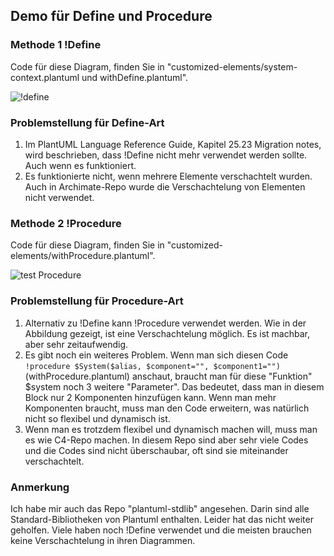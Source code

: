 ## Demo für Define und Procedure
### Methode 1 !Define
Code für diese Diagram, finden Sie in "customized-elements/system-context.plantuml und withDefine.plantuml".

![!define](https://www.plantuml.com/plantuml/svg/lLRVRzem47xtN-6bao0ee9N72L1HH_SqhIhTCtAJIshLiIFRZD2k__lE8Ga9FwQjrU87v9pllk-pp_ZkobYcxJeLz4C4CPT0Y7dYCcEQfLH3Q9bC1D0NGd7SA6cNTelVKkcK2V9AI6yX80LfWPG0TBar5j8-h9ZWp0GKLe8zWF0RSDvWK5e70uzE9hkGsOmoGyiuUX77yJWCQzX5Ra5B9bPlmAzYwTyGxNnMor1bKB4SWEzSQE7Y61fez48Wo2XYvX6Y6lDQfPcIU4p_9BkEQWkk5PFU7GXckPBcaMUcPaFhweTnuerQwn3c5IFcEW4xRmbmauWx4OWpzJoVjiAQgsq4-XabhWtCPYLIY_yBiomMQjE5YAZaEgtahfXseKCNJATLVCz0Czk93BMZEgrZaKEuxaO7xAZEt0_8XDfsSZiAfZDPsSXEChAHf_c_CSbZCBOB4Md9jLVIalB_9PmwWAyWyR8A_bmyOwZXHglKaTohchEWAIMUM0weD_mry_o3F_sxGKUZ8zJYGJRyFQY3uV00T9ua6f9tILL7eDTAIao3qcy-qa_-q6sVz285HbgwKVg9zAesGIYPq8Mqt6wFIfgRO7tKK03cbyNlsCVWHgcRJajlL-Wg_rQTUy40Do3lDr0EosK-_cE9po_hQjcZhqu_o6Y_1TpUHpXeBEuttAB59wr6W5NV_OU0pbFshAHF3dkICA2tR7lBX4_s5JyAw1BqJnv2qme1DWNIQYM4uofomGAAuDvamcKerX6-d5v0HwFPRdcVKdGA0mzBhrS6eY4w7-YMuVnoqIau0BIXgHXNU4hO5Fu6 "!define")

### Problemstellung für Define-Art
1. Im PlantUML Language Reference Guide, Kapitel 25.23 Migration notes, wird beschrieben, dass !Define nicht mehr verwendet werden sollte. Auch wenn es funktioniert.
2. Es funktionierte nicht, wenn mehrere Elemente verschachtelt wurden. Auch in Archimate-Repo wurde die Verschachtelung von Elementen nicht verwendet.

### Methode 2 !Procedure
Code für diese Diagram, finden Sie in "customized-elements/withProcedure.plantuml".

![test Procedure](https://www.plantuml.com/plantuml/svg/VPJRZfim48Rl_HGJYWH4KINsiahGjjdkNQLARAzN4p34Mh0ZsxHTHNcptlN5Qfj38D2WWEAPttFuV7XK6gLkwWeqLHg-Iv7Hl96KaDMf_mz-hShGLwAH6Ts0dnibuwYPu141w1pmiKecFlYqtUQeiQZ4hoGXAyhpqt9u-bjJoR5wLUzAqphqiMAe8gBU63-Xn1hE9W-0f9b6NbQq6zldMN2TwdTZuqBMM0sEBvYzbL8qFD-BIaZuK1J5GvOv_uMOtueL4DxcXjKEF2zogfLlR2zOAjZDQZJjL8hEPC7NJWQfamMkRLOGSgrzlMxxMwzXkxtH9mcWWiEPaCizOEcOarcHJDGdmIdNEyyR3-DTsyijo6MKTs3Un-c0cjTyMgX30LESrcn0MPo3miuPeRnAWdql2PocnJZB42-cY2SvukKaLXHSHQCqOpwJvHgl4lRaVCppeTYmZnxTzSQH8tQpnfD5dixhZiH_AnkaIN9U3DrlcXTpGZVmkT77bCgVp9xe7uhARX2HsMbyPf8UK5cNlGSE6um82PuC0MPkZEBl7mdx2fM29uQbsMCaW74RZ3Fzcbb1w7EiJPZ0K746S0Qp0uCngLhmRrGVHHwsqeiDE6rccc5vcXQfbeoNtV28whWNENN3MRXnbLuXHEn52zQ7rcefjA8Dz6RoQ4AQQ_GV "test Procedure")

### Problemstellung für Procedure-Art
1. Alternativ zu !Define kann !Procedure verwendet werden. Wie in der Abbildung gezeigt, ist eine Verschachtelung möglich. Es ist machbar, aber sehr zeitaufwendig.
2. Es gibt noch ein weiteres Problem. Wenn man sich diesen Code ```!procedure $System($alias, $component="", $component1="")``` (withProcedure.plantuml) anschaut, braucht man für diese "Funktion" $system noch 3 weitere "Parameter". Das bedeutet, dass man in diesem Block nur 2 Komponenten hinzufügen kann. Wenn man mehr Komponenten braucht, muss man den Code erweitern, was natürlich nicht so flexibel und dynamisch ist.
3. Wenn man es trotzdem flexibel und dynamisch machen will, muss man es wie C4-Repo machen. In diesem Repo sind aber sehr viele Codes und die Codes sind nicht überschaubar, oft sind sie miteinander verschachtelt.

### Anmerkung
Ich habe mir auch das Repo "plantuml-stdlib" angesehen. Darin sind alle Standard-Bibliotheken von Plantuml enthalten. Leider hat das nicht weiter geholfen. Viele haben noch !Define verwendet und die meisten brauchen keine Verschachtelung in ihren Diagrammen.